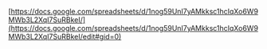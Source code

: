 [https://docs.google.com/spreadsheets/d/1nog59UnI7yAMkksc1hcIqXo6W9MWb3L2XqI7SuRBkeI/](https://docs.google.com/spreadsheets/d/1nog59UnI7yAMkksc1hcIqXo6W9MWb3L2XqI7SuRBkeI/edit#gid=0)
